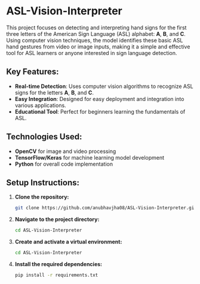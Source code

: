 # **ASL-Vision-Interpreter**

This project focuses on detecting and interpreting hand signs for the first three letters of the American Sign Language (ASL) alphabet: **A**, **B**, and **C**. Using computer vision techniques, the model identifies these basic ASL hand gestures from video or image inputs, making it a simple and effective tool for ASL learners or anyone interested in sign language detection.

## **Key Features:**
- **Real-time Detection**: Uses computer vision algorithms to recognize ASL signs for the letters **A**, **B**, and **C**.
- **Easy Integration**: Designed for easy deployment and integration into various applications.
- **Educational Tool**: Perfect for beginners learning the fundamentals of ASL.

## **Technologies Used:**
- **OpenCV** for image and video processing
- **TensorFlow/Keras** for machine learning model development
- **Python** for overall code implementation

## **Setup Instructions:**

1. **Clone the repository:**
   ```bash
   git clone https://github.com/anubhavjha08/ASL-Vision-Interpreter.git
   
2. **Navigate to the project directory:**
   ```bash
   cd ASL-Vision-Interpreter
   
3. **Create and activate a virtual environment:**
    ```bash
   cd ASL-Vision-Interpreter
    
4. **Install the required dependencies:**
   ```bash
   pip install -r requirements.txt

   

